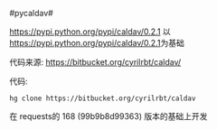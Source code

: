 #pycaldav#

<https://pypi.python.org/pypi/caldav/0.2.1> 以<https://pypi.python.org/pypi/caldav/0.2.1>为基础

代码来源: <https://bitbucket.org/cyrilrbt/caldav/>

代码:

	hg clone https://bitbucket.org/cyrilrbt/caldav

在 requests的 168 (99b9b8d99363) 版本的基础上开发
